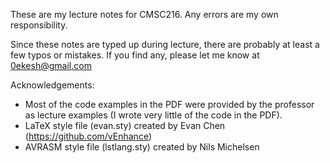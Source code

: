 These are my lecture notes for CMSC216. Any errors are my own responsibility.

Since these notes are typed up during lecture, there are probably at least a few typos or mistakes. If you find any, please let me know at 0ekesh@gmail.com


Acknowledgements:

- Most of the code examples in the PDF were provided by the professor as lecture examples (I wrote very little of the code in the PDF).
- LaTeX style file (evan.sty) created by Evan Chen (https://github.com/vEnhance)
- AVRASM style file (lstlang.sty) created by Nils Michelsen